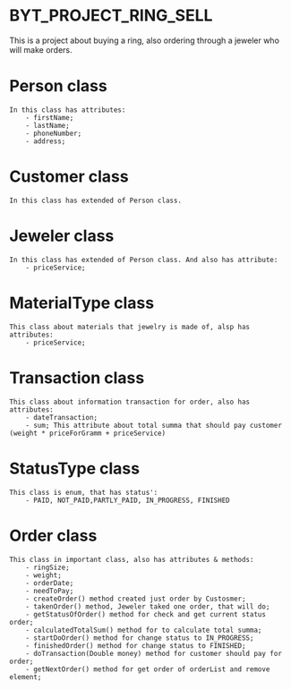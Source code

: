 # BYT_PROJECT_RING_SELL
This is a project about buying a ring, also ordering through a jeweler who will make orders.
# Person class
    In this class has attributes:  
        - firstName;
        - lastName;
        - phoneNumber;
        - address;

# Customer class
    In this class has extended of Person class.

# Jeweler class
    In this class has extended of Person class. And also has attribute: 
        - priceService;

# MaterialType class
    This class about materials that jewelry is made of, alsp has attributes: 
        - priceService;

# Transaction class
    This class about information transaction for order, also has attributes:
        - dateTransaction;
        - sum; This attribute about total summa that should pay customer (weight * priceForGramm + priceService)
# StatusType class
    This class is enum, that has status': 
        - PAID, NOT_PAID,PARTLY_PAID, IN_PROGRESS, FINISHED  
# Order class 
    This class in important class, also has attributes & methods:
        - ringSize;
        - weight;
        - orderDate;
        - needToPay;
        - createOrder() method created just order by Custosmer;
        - takenOrder() method, Jeweler taked one order, that will do;
        - getStatusOfOrder() method for check and get current status order;
        - calculatedTotalSum() method for to calculate total summa;
        - startDoOrder() method for change status to IN_PROGRESS;
        - finishedOrder() method for change status to FINISHED;
        - doTransaction(Double money) method for customer should pay for order;
        - getNextOrder() method for get order of orderList and remove element;